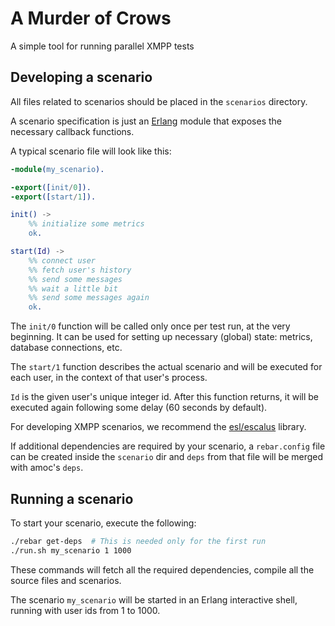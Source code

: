 # A Murder of Crows

A simple tool for running parallel XMPP tests

## Developing a scenario

All files related to scenarios should be placed in the `scenarios` directory.

A scenario specification is just an [Erlang](http://www.erlang.org/) module that
exposes the necessary callback functions.

A typical scenario file will look like this:

```erlang
-module(my_scenario).

-export([init/0]).
-export([start/1]).

init() ->
    %% initialize some metrics
    ok.

start(Id) ->
    %% connect user
    %% fetch user's history
    %% send some messages
    %% wait a little bit
    %% send some messages again
    ok.
```

The ``init/0`` function will be called only once per test run, at the very beginning.
It can be used for setting up necessary (global) state: metrics, database
connections, etc.

The ``start/1`` function describes the actual scenario and will be executed for
each user, in the context of that user's process.

``Id`` is the given user's unique integer id.
After this function returns, it will be executed again following some delay (60
seconds by default).

For developing XMPP scenarios, we recommend the
[esl/escalus](https://github.com/esl/escalus) library.

If additional dependencies are required by your scenario, a `rebar.config` file
can be created inside the `scenario` dir and `deps` from that file will be
merged with amoc's `deps`.

## Running a scenario

To start your scenario, execute the following:

```bash
./rebar get-deps  # This is needed only for the first run
./run.sh my_scenario 1 1000
```

These commands will fetch all the required dependencies, compile all the
source files and scenarios.

The scenario ``my_scenario`` will be started in an Erlang interactive shell,
running with user ids from 1 to 1000.
